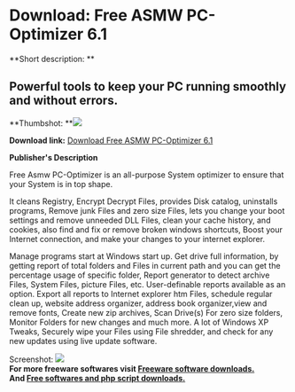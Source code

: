 # Download: Free ASMW PC-Optimizer 6.1

**Short description: **

## Powerful tools to keep your PC running smoothly and without errors.

  
**Thumbshot: **![](http://www.freewarefiles.com/screenshot/freeasmw_md.gif)   
  
**Download link:** [Download Free ASMW PC-Optimizer 6.1](http://freesoftwares.boysofts.com/Free-ASMW-PC-Optimizer_program_15628.html)  
  

**Publisher's Description**  
  

Free Asmw PC-Optimizer is an all-purpose System optimizer to ensure that your
System is in top shape.

It cleans Registry, Encrypt Decrypt Files, provides Disk catalog, uninstalls
programs, Remove junk Files and zero size Files, lets you change your boot
settings and remove unneeded DLL Files, clean your cache history, and cookies,
also find and fix or remove broken windows shortcuts, Boost your Internet
connection, and make your changes to your internet explorer.

Manage programs start at Windows start up. Get drive full information, by
getting report of total folders and Files in current path and you can get the
percentage usage of specific folder, Report generator to detect archive Files,
System Files, picture Files, etc. User-definable reports available as an
option. Export all reports to Internet explorer htm Files, schedule regular
clean up, website address organizer, address book organizer,view and remove
fonts, Create new zip archives, Scan Drive(s) For zero size folders, Monitor
Folders for new changes and much more. A lot of Windows XP Tweaks, Securely
wipe your Files using File shredder, and check for any new updates using live
update software.

  
  
Screenshot: ![](http://www.freewarefiles.com/screenshot/freeasmw.gif)  
**For more freeware softwares visit [Freeware software downloads.](http://freesoftwares.boysofts.com/)**   
**And [Free softwares and php script downloads.](http://www.boysofts.com/)**

